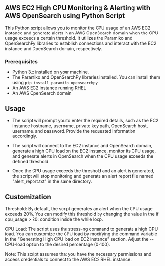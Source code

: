 ## AWS EC2 High CPU Monitoring & Alerting with AWS OpenSearch using Python Script
This Python script allows you to monitor the CPU usage of an AWS EC2 instance and generate alerts in an AWS OpenSearch domain when the CPU usage exceeds a certain threshold. It utilizes the Paramiko and OpenSearchPy libraries to establish connections and interact with the EC2 instance and OpenSearch domain, respectively.

### Prerequisites
- Python 3.x installed on your machine.
- The Paramiko and OpenSearchPy libraries installed. You can install them using `pip install paramiko opensearchpy`
- An AWS EC2 instance running RHEL
- An AWS OpenSearch domain

## Usage
- The script will prompt you to enter the required details, such as the EC2 instance hostname, username, private key path, OpenSearch host, username, and password. Provide the requested information accordingly.

- The script will connect to the EC2 instance and OpenSearch domain, generate a high CPU load on the EC2 instance, monitor its CPU usage, and generate alerts in OpenSearch when the CPU usage exceeds the defined threshold.

- Once the CPU usage exceeds the threshold and an alert is generated, the script will stop monitoring and generate an alert report file named "alert_report.txt" in the same directory.

## Customization
Threshold: 
By default, the script generates an alert when the CPU usage exceeds 20%. You can modify this threshold by changing the value in the if cpu_usage > 20: condition inside the while loop.

CPU Load: 
The script uses the stress-ng command to generate a high CPU load. You can customize the CPU load by modifying the command variable in the "Generating High CPU load on EC2 instance" section. Adjust the --CPU-load option to the desired percentage (0-100).

Note: This script assumes that you have the necessary permissions and access credentials to connect to the AWS EC2 RHEL instance.

